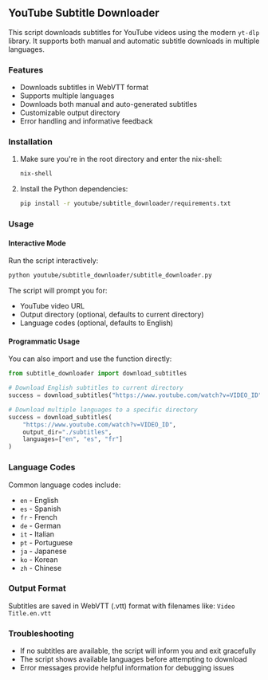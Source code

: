 ## YouTube Subtitle Downloader

This script downloads subtitles for YouTube videos using the modern `yt-dlp` library. It supports both manual and automatic subtitle downloads in multiple languages.

### Features

- Downloads subtitles in WebVTT format
- Supports multiple languages
- Downloads both manual and auto-generated subtitles
- Customizable output directory
- Error handling and informative feedback

### Installation

1. Make sure you're in the root directory and enter the nix-shell:
   ```bash
   nix-shell
   ```

2. Install the Python dependencies:
   ```bash
   pip install -r youtube/subtitle_downloader/requirements.txt
   ```

### Usage

#### Interactive Mode

Run the script interactively:

```bash
python youtube/subtitle_downloader/subtitle_downloader.py
```

The script will prompt you for:
- YouTube video URL
- Output directory (optional, defaults to current directory)
- Language codes (optional, defaults to English)

#### Programmatic Usage

You can also import and use the function directly:

```python
from subtitle_downloader import download_subtitles

# Download English subtitles to current directory
success = download_subtitles("https://www.youtube.com/watch?v=VIDEO_ID")

# Download multiple languages to a specific directory
success = download_subtitles(
    "https://www.youtube.com/watch?v=VIDEO_ID",
    output_dir="./subtitles",
    languages=["en", "es", "fr"]
)
```

### Language Codes

Common language codes include:
- `en` - English
- `es` - Spanish
- `fr` - French
- `de` - German
- `it` - Italian
- `pt` - Portuguese
- `ja` - Japanese
- `ko` - Korean
- `zh` - Chinese

### Output Format

Subtitles are saved in WebVTT (.vtt) format with filenames like:
`Video Title.en.vtt`

### Troubleshooting

- If no subtitles are available, the script will inform you and exit gracefully
- The script shows available languages before attempting to download
- Error messages provide helpful information for debugging issues
